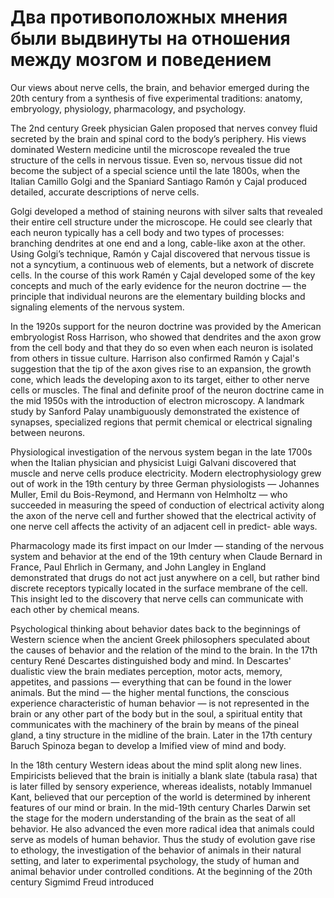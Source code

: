 # Два противоположных мнения были выдвинуты на отношения между мозгом и поведением

Our views about nerve cells, the brain, and behavior  emerged during the 20th century from a synthesis of  five experimental traditions: anatomy, embryology,  physiology, pharmacology, and psychology.      

The 2nd century Greek physician Galen proposed  that nerves convey fluid secreted by the brain and spinal cord to the body’s periphery. His views dominated  Western medicine until the microscope revealed the  true structure of the cells in nervous tissue. Even so,  nervous tissue did not become the subject of a special  science until the late 1800s, when the Italian Camillo  Golgi and the Spaniard Santiago Ramón y Cajal produced detailed, accurate descriptions of nerve cells.      

Golgi developed a method of staining neurons  with silver salts that revealed their entire cell structure under the microscope. He could see clearly that  each neuron typically has a cell body and two types  of processes: branching dendrites at one end and a  long, cable-like axon at the other. Using Golgi’s technique, Ramón y Cajal discovered that nervous tissue  is not a syncytium, a continuous web of elements,  but a network of discrete cells. In the course of this  work Ramén y Cajal developed some of the key  concepts and much of the early evidence for the neuron  doctrine — the principle that individual neurons are the  elementary building blocks and signaling elements of  the nervous system.      

In the 1920s support for the neuron doctrine was  provided by the American embryologist Ross Harrison, who showed that dendrites and the axon grow  from the cell body and that they do so even when  each neuron is isolated from others in tissue culture.  Harrison also confirmed Ramón y Cajal's suggestion  that the tip of the axon gives rise to an expansion, the  growth cone, which leads the developing axon to its target, either to other nerve cells or muscles. The final and  definite proof of the neuron doctrine came in the mid 1950s with the introduction of electron microscopy.  A landmark study by Sanford Palay unambiguously  demonstrated the existence of synapses, specialized  regions that permit chemical or electrical signaling  between neurons. 

Physiological investigation of the nervous system began in the late 1700s when the Italian physician and physicist Luigi Galvani discovered that muscle and nerve cells produce electricity. Modern electrophysiology grew out of work in the 19th century by three German physiologists — Johannes Muller, Emil du Bois-Reymond, and Hermann von Helmholtz — who succeeded in measuring the speed of conduction of electrical activity along the axon of the nerve cell and further showed that the electrical activity of one nerve cell affects the activity of an adjacent cell in predict- able ways.  

Pharmacology made its first impact on our Imder — standing of the nervous system and behavior at the end of the 19th century when Claude Bernard in France, Paul Ehrlich in Germany, and John Langley in England demonstrated that drugs do not act just anywhere on a cell, but rather bind discrete receptors typically located in the surface membrane of the cell. This insight led to the discovery that nerve cells can communicate with each other by chemical means.  

Psychological thinking about behavior dates back to the beginnings of Western science when the ancient Greek philosophers speculated about the causes of behavior and the relation of the mind to the brain. In the 17th century René Descartes distinguished body and mind. In Descartes' dualistic view the brain mediates perception, motor acts, memory, appetites, and passions — everything that can be found in the lower animals. But the mind — the higher mental functions, the conscious experience characteristic of human behavior — is not represented in the brain or any other part of the body but in the soul, a spiritual entity that communicates with the machinery of the brain by means of the pineal gland, a tiny structure in the midline of the brain. Later in the 17th century Baruch Spinoza began to develop a Imified view of mind and body.

In the 18th century Western ideas about the mind  split along new lines. Empiricists believed that the  brain is initially a blank slate (tabula rasa) that is later  filled by sensory experience, whereas idealists, notably  Immanuel Kant, believed that our perception of the  world is determined by inherent features of our mind  or brain. In the mid-19th century Charles Darwin set  the stage for the modern understanding of the brain  as the seat of all behavior. He also advanced the even  more radical idea that animals could serve as models  of human behavior. Thus the study of evolution gave  rise to ethology, the investigation of the behavior of  animals in their natural setting, and later to experimental psychology, the study of human and animal  behavior under controlled conditions. At the beginning of the 20th century Sigmimd Freud introduced
